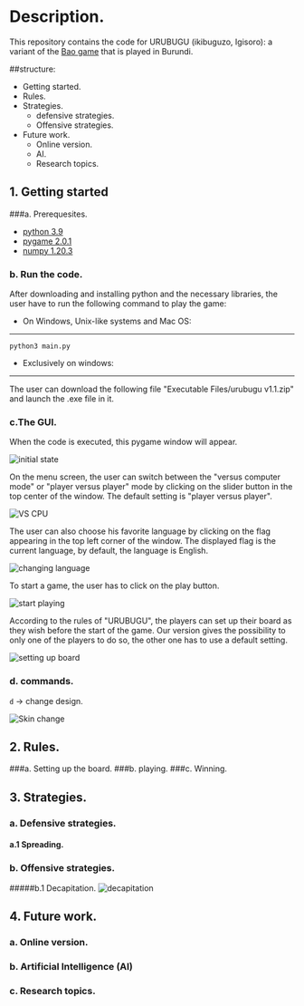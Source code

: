 # Description.
This repository contains the code for URUBUGU (ikibuguzo, Igisoro): a variant of the [Bao game](https://en.wikipedia.org/wiki/Bao_(game)) that is played in Burundi.

##structure:
- Getting started.
- Rules.
- Strategies.
   - defensive strategies.
   - Offensive strategies.
- Future work.
    - Online version.
    - AI.
    - Research topics.
   
## 1. Getting started 
###a. Prerequesites.
- [python 3.9](https://www.python.org/downloads/)
- [pygame 2.0.1](https://www.pygame.org/wiki/GettingStarted)
- [numpy 1.20.3](https://numpy.org/install/)

 
### b. Run the code.
After downloading and installing python and the necessary libraries, the user have to run the 
following command to play the game:


- On Windows, Unix-like systems and Mac OS:
---
```
python3 main.py 
```

- Exclusively on windows:

---
The user can download the following file "Executable Files/urubugu v1.1.zip" and launch the .exe file in it.

### c.The GUI.
When the code is executed, this pygame window will appear.

![initial state](https://user-images.githubusercontent.com/39918471/129624035-34fb3747-79e3-47bd-ae4b-9260fdb60a7c.png)

On the menu screen, the user can switch between the "versus computer mode" or "player versus player"
mode by clicking on the slider button in the top center of the window. The default setting is "player versus player".

![VS CPU](https://user-images.githubusercontent.com/39918471/129625941-8cf297b1-cb4a-441a-9c24-860aef31c22b.png)

The user can also choose his favorite language by clicking on the flag appearing in the top left corner of the window.
The displayed flag is the current language, by default, the language is English.

![changing language](https://user-images.githubusercontent.com/39918471/129625799-a8a3976c-cb28-4b6d-8698-17864068d3ff.png)

To start a game, the user has to click on the play button.

![start playing](https://user-images.githubusercontent.com/39918471/129625572-ef986605-4545-4bf2-a3c6-42fd73acf5d6.png)

According to the rules of "URUBUGU", the players can set up their board as they wish before the start of the game.
Our version gives the possibility to only one of the players to do so, the other one has to use a default setting.

![setting up board](https://user-images.githubusercontent.com/39918471/129626389-99fa0edf-8b33-4f07-9ca1-dd36a6e2e8c2.png)

### d. commands.

`d` → change design.

![Skin change](https://user-images.githubusercontent.com/39918471/129626543-f0b74fc6-ef2e-41af-9aec-877dead5dd1f.png)

## 2. Rules.

###a. Setting up the board.
###b. playing.
###c. Winning.


## 3. Strategies.
### a. Defensive strategies.
#### a.1 Spreading.

### b. Offensive strategies.
#####b.1 Decapitation.
![decapitation](https://user-images.githubusercontent.com/39918471/129628485-6fe81ca1-04f4-457e-aee1-44af16354971.png)


## 4. Future work.

### a. Online version.
### b. Artificial Intelligence (AI)
### c. Research topics.
